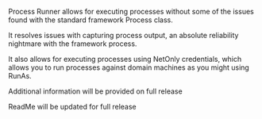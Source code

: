 Process Runner allows for executing processes without some of the issues found with the standard framework Process class.

It resolves issues with capturing process output, an absolute reliability nightmare with the framework process.

It also allows for executing processes using NetOnly credentials, which allows you to run processes against domain machines as you might using RunAs.

Additional information will be provided on full release

ReadMe will be updated for full release